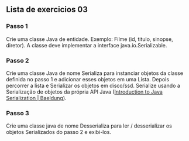 <h2>Lista de exercicios 03</h2>

<h3>Passo 1</h3>

<p>
Crie uma classe Java de entidade. Exemplo: Filme (id, titulo, sinopse, diretor). A classe deve implementar a interface java.io.Serializable.
</p>

<h3>Passo 2</h3>

<p>
Crie uma classe Java de nome Serializa para instanciar objetos da classe definida no passo 1 e adicionar esses objetos em uma Lista. Depois percorrer a lista e Serializar os objetos em disco/ssd. Serialize usando a Serialização de objetos da própria API Java (<a href="https://www.baeldung.com/java-serialization">Introduction to Java Serialization | Baeldung</a>).
</p>

<h3>Passo 3</h3>

<p>
Crie uma classe java de nome Desserializa para ler / desserializar os objetos Serializados do passo 2 e exibi-los. 
</p>
